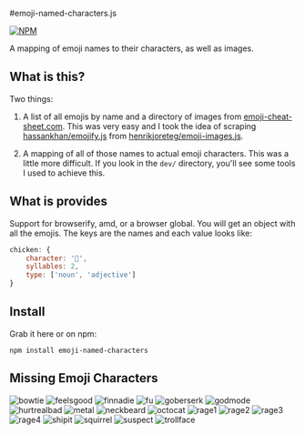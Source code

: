 #emoji-named-characters.js

[![NPM](https://nodei.co/npm/emoji-named-characters.png)](https://nodei.co/npm/emoji-named-characters/)

A mapping of emoji names to their characters, as well as images.

## What is this?

Two things:

1. A list of all emojis by name and a directory of images from [emoji-cheat-sheet.com](http://www.emoji-cheat-sheet.com). This was very easy and I took the idea of scraping [hassankhan/emojify.js](https://github.com/hassankhan/emojify.js) from [henrikjoreteg/emoji-images.js](https://github.com/henrikjoreteg/emoji-images.js).

2. A mapping of all of those names to actual emoji characters. This was a little more difficult. If you look in the `dev/` directory, you'll see some tools I used to achieve this.


## What is provides

Support for browserify, amd, or a browser global. You will get an object with all the emojis. The keys are the names and each value looks like:

```js
chicken: {
    character: '🐔',
    syllables: 2,
    type: ['noun', 'adjective']
}
```


## Install

Grab it here or on npm:

```
npm install emoji-named-characters
```

## Missing Emoji Characters

![bowtie](https://raw.githubusercontent.com/lukekarrys/emoji-named-characters/master/pngs/bowtie.png) ![feelsgood](https://raw.githubusercontent.com/lukekarrys/emoji-named-characters/master/pngs/feelsgood.png) ![finnadie](https://raw.githubusercontent.com/lukekarrys/emoji-named-characters/master/pngs/finnadie.png) ![fu](https://raw.githubusercontent.com/lukekarrys/emoji-named-characters/master/pngs/fu.png) ![goberserk](https://raw.githubusercontent.com/lukekarrys/emoji-named-characters/master/pngs/goberserk.png) ![godmode](https://raw.githubusercontent.com/lukekarrys/emoji-named-characters/master/pngs/godmode.png) ![hurtrealbad](https://raw.githubusercontent.com/lukekarrys/emoji-named-characters/master/pngs/hurtrealbad.png) ![metal](https://raw.githubusercontent.com/lukekarrys/emoji-named-characters/master/pngs/metal.png) ![neckbeard](https://raw.githubusercontent.com/lukekarrys/emoji-named-characters/master/pngs/neckbeard.png) ![octocat](https://raw.githubusercontent.com/lukekarrys/emoji-named-characters/master/pngs/octocat.png) ![rage1](https://raw.githubusercontent.com/lukekarrys/emoji-named-characters/master/pngs/rage1.png) ![rage2](https://raw.githubusercontent.com/lukekarrys/emoji-named-characters/master/pngs/rage2.png) ![rage3](https://raw.githubusercontent.com/lukekarrys/emoji-named-characters/master/pngs/rage3.png) ![rage4](https://raw.githubusercontent.com/lukekarrys/emoji-named-characters/master/pngs/rage4.png) ![shipit](https://raw.githubusercontent.com/lukekarrys/emoji-named-characters/master/pngs/shipit.png) ![squirrel](https://raw.githubusercontent.com/lukekarrys/emoji-named-characters/master/pngs/squirrel.png) ![suspect](https://raw.githubusercontent.com/lukekarrys/emoji-named-characters/master/pngs/suspect.png) ![trollface](https://raw.githubusercontent.com/lukekarrys/emoji-named-characters/master/pngs/trollface.png)
